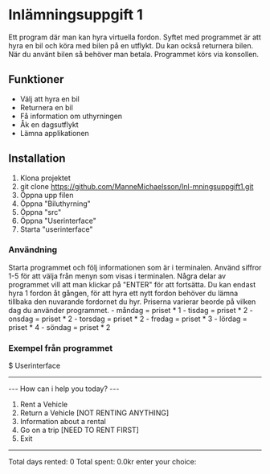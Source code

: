 # Inlämningsuppgift 1 
Ett program där man kan hyra virtuella fordon. Syftet med programmet är att hyra en bil och köra med bilen på en utflykt. Du kan också returnera bilen. När du använt bilen så behöver man betala. Programmet körs via konsollen. 

## Funktioner
- Välj att hyra en bil
- Returnera en bil
- Få information om uthyrningen
- Åk en dagsutflykt
- Lämna applikationen

## Installation
1. Klona projektet
2. git clone https://github.com/ManneMichaelsson/Inl-mningsuppgift1.git
3. Öppna upp filen
4. Öppna "Biluthyrning"
5. Öppna "src"
6. Öppna "Userinterface"
7. Starta "userinterface"

### Användning
Starta programmet och följ informationen som är i terminalen. Använd siffror 1-5 för att välja från menyn som visas i terminalen. Några delar av programmet vill att man klickar på "ENTER" för att fortsätta. Du kan endast hyra 1 fordon åt gången, för att hyra ett nytt fordon behöver du lämna tillbaka den nuvarande fordornet du hyr. Priserna varierar beorde på vilken dag du använder programmet.
        - måndag = priset * 1
        - tisdag = priset * 2
        - onsdag = priset * 2
        - torsdag = priset * 2
        - fredag = priset * 3
        - lördag = priset * 4
        - söndag = priset * 2

### Exempel från programmet
$ Userinterface
__________________________________
--- How can i help you today? ---
1. Rent a Vehicle
2. Return a Vehicle [NOT RENTING ANYTHING]
3. Information about a rental
4. Go on a trip [NEED TO RENT FIRST]
5. Exit
__________________________________
Total days rented: 0
Total spent: 0.0kr
enter your choice: 

